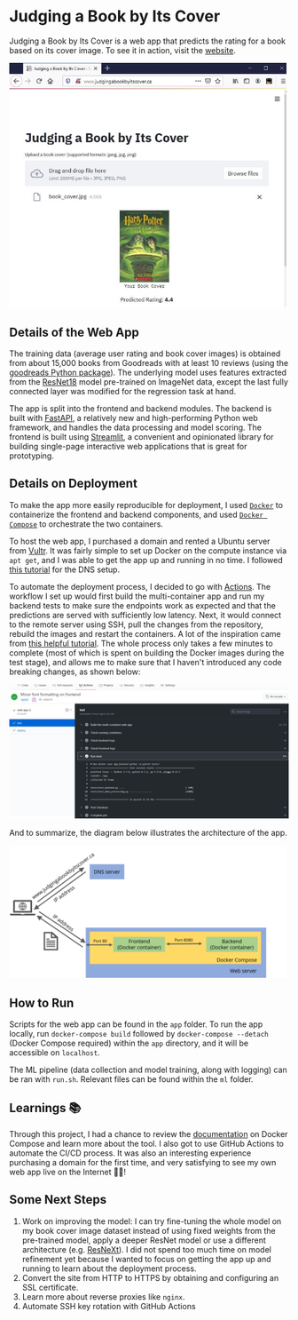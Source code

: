 
# Judging a Book by Its Cover

Judging a Book by Its Cover is a web app that predicts the rating for a book based on its cover image. To see it in action, visit the [website](http://www.judgingabookbyitscover.ca/).

<img src="assets/webapp.jpg" width="500">

## Details of the Web App

The training data (average user rating and book cover images) is obtained from about 15,000 books from Goodreads with at least 10 reviews (using the [goodreads Python package](https://pypi.org/project/Goodreads/)). The underlying model uses features extracted from the [ResNet18](https://arxiv.org/abs/1512.03385) model pre-trained on ImageNet data, except the last fully connected layer was modified for the regression task at hand.

The app is split into the frontend and backend modules. The backend is built with [FastAPI](https://fastapi.tiangolo.com/), a relatively new and high-performing Python web framework, and handles the data processing and model scoring. The frontend is built using [Streamlit](https://www.streamlit.io/), a convenient and opinionated library for building single-page interactive web applications that is great for prototyping.

## Details on Deployment

To make the app more easily reproducible for deployment, I used [`Docker`](https://www.docker.com/blog/containerized-python-development-part-1/) to containerize the frontend and backend components, and used [`Docker Compose`](https://docs.docker.com/compose/) to orchestrate the two containers.

To host the web app, I purchased a domain and rented a Ubuntu server from [Vultr](https://www.vultr.com/products/cloud-compute/). It was fairly simple to set up Docker on the compute instance via `apt get`, and I was able to get the app up and running in no time. I followed [this tutorial](https://gethelp.wildapricot.com/en/articles/546-godaddy-dns-setup) for the DNS setup. 

To automate the deployment process, I decided to go with [
Actions](https://github.com/features/actions). The workflow I set up would first build the multi-container app and run my backend tests to make sure the endpoints work as expected and that the predictions are served with sufficiently low latency. Next, it would connect to the remote server using SSH, pull the changes from the repository, rebuild the images and restart the containers. A lot of the inspiration came from [this helpful tutorial](https://soshace.com/deploying-your-nodejs-code-to-a-server-every-time-you-push-with-github-actions/). The whole process only takes a few minutes to complete (most of which is spent on building the Docker images during the test stage), and allows me to make sure that I haven't introduced any code breaking changes, as shown below: 

<img src="assets/github_actions.jpg" width="700">

And to summarize, the diagram below illustrates the architecture of the app.

<img src="assets/architecture.jpg" width="500">

## How to Run

Scripts for the web app can be found in the `app` folder. To run the app locally, run `docker-compose build` followed by `docker-compose --detach` (Docker Compose required) within the `app` directory, and it will be accessible on `localhost`. 

The ML pipeline (data collection and model training, along with logging) can be ran with `run.sh`. Relevant files can be found within the `ml` folder.

## Learnings 📚

Through this project, I had a chance to review the [documentation](https://docs.docker.com/compose/compose-file/) on Docker Compose and learn more about the tool. I also got to use GitHub Actions to automate the CI/CD process. It was also an interesting experience purchasing a domain for the first time, and very satisfying to see my own web app live on the Internet 👩‍💻!
  
## Some Next Steps
1. Work on improving the model: I can try fine-tuning the whole model on my book cover image dataset instead of using fixed weights from the pre-trained model, apply a deeper ResNet model or use a different architecture (e.g. [ResNeXt](https://arxiv.org/abs/1611.05431)). I did not spend too much time on model refinement yet because I wanted to focus on getting the app up and running to learn about the deployment process.
2. Convert the site from HTTP to HTTPS by obtaining and configuring an SSL certificate.
3. Learn more about reverse proxies like `nginx`.
4. Automate SSH key rotation with GitHub Actions
